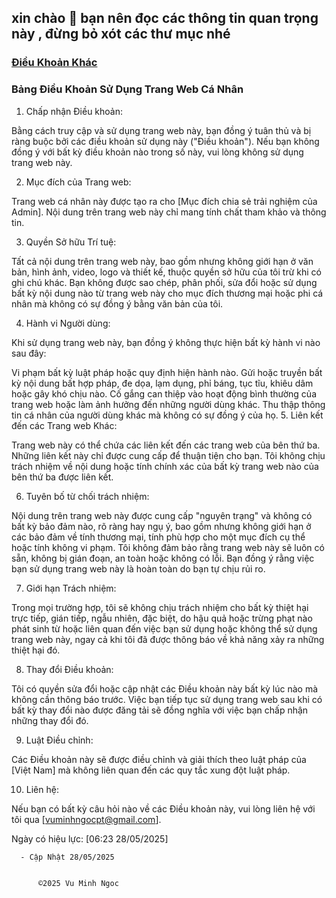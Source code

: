 ## xin chào 👋 bạn nên đọc các thông tin quan trọng này , đừng bỏ xót các thư mục nhé 


###  [Điều Khoản Khác ](https://github.com/vuminhngocpt/h-ng-d-n)


### Bảng Điều Khoản Sử Dụng Trang Web Cá Nhân

1. Chấp nhận Điều khoản:

Bằng cách truy cập và sử dụng trang web này, bạn đồng ý tuân thủ và bị ràng buộc bởi các điều khoản sử dụng này ("Điều khoản"). Nếu bạn không đồng ý với bất kỳ điều khoản nào trong số này, vui lòng không sử dụng trang web này.

2. Mục đích của Trang web:

Trang web cá nhân này được tạo ra cho [Mục đích chia sẻ trải nghiệm của Admin]. Nội dung trên trang web này chỉ mang tính chất tham khảo và thông tin.

3. Quyền Sở hữu Trí tuệ:

Tất cả nội dung trên trang web này, bao gồm nhưng không giới hạn ở văn bản, hình ảnh, video, logo và thiết kế, thuộc quyền sở hữu của tôi trừ khi có ghi chú khác. Bạn không được sao chép, phân phối, sửa đổi hoặc sử dụng bất kỳ nội dung nào từ trang web này cho mục đích thương mại hoặc phi cá nhân mà không có sự đồng ý bằng văn bản của tôi.

4. Hành vi Người dùng:

Khi sử dụng trang web này, bạn đồng ý không thực hiện bất kỳ hành vi nào sau đây:

Vi phạm bất kỳ luật pháp hoặc quy định hiện hành nào.
Gửi hoặc truyền bất kỳ nội dung bất hợp pháp, đe dọa, lạm dụng, phỉ báng, tục tĩu, khiêu dâm hoặc gây khó chịu nào.
Cố gắng can thiệp vào hoạt động bình thường của trang web hoặc làm ảnh hưởng đến những người dùng khác.
Thu thập thông tin cá nhân của người dùng khác mà không có sự đồng ý của họ.
5. Liên kết đến các Trang web Khác:

Trang web này có thể chứa các liên kết đến các trang web của bên thứ ba. Những liên kết này chỉ được cung cấp để thuận tiện cho bạn. Tôi không chịu trách nhiệm về nội dung hoặc tính chính xác của bất kỳ trang web nào của bên thứ ba được liên kết.

6. Tuyên bố từ chối trách nhiệm:

Nội dung trên trang web này được cung cấp "nguyên trạng" và không có bất kỳ bảo đảm nào, rõ ràng hay ngụ ý, bao gồm nhưng không giới hạn ở các bảo đảm về tính thương mại, tính phù hợp cho một mục đích cụ thể hoặc tính không vi phạm. Tôi không đảm bảo rằng trang web này sẽ luôn có sẵn, không bị gián đoạn, an toàn hoặc không có lỗi. Bạn đồng ý rằng việc bạn sử dụng trang web này là hoàn toàn do bạn tự chịu rủi ro.

7. Giới hạn Trách nhiệm:

Trong mọi trường hợp, tôi sẽ không chịu trách nhiệm cho bất kỳ thiệt hại trực tiếp, gián tiếp, ngẫu nhiên, đặc biệt, do hậu quả hoặc trừng phạt nào phát sinh từ hoặc liên quan đến việc bạn sử dụng hoặc không thể sử dụng trang web này, ngay cả khi tôi đã được thông báo về khả năng xảy ra những thiệt hại đó.

8. Thay đổi Điều khoản:

Tôi có quyền sửa đổi hoặc cập nhật các Điều khoản này bất kỳ lúc nào mà không cần thông báo trước. Việc bạn tiếp tục sử dụng trang web sau khi có bất kỳ thay đổi nào được đăng tải sẽ đồng nghĩa với việc bạn chấp nhận những thay đổi đó.

9. Luật Điều chỉnh:

Các Điều khoản này sẽ được điều chỉnh và giải thích theo luật pháp của [Việt Nam] mà không liên quan đến các quy tắc xung đột luật pháp.

10. Liên hệ:

Nếu bạn có bất kỳ câu hỏi nào về các Điều khoản này, vui lòng liên hệ với tôi qua [vuminhngocpt@gmail.com].

Ngày có hiệu lực: [06:23 28/05/2025]




      
      - Cập Nhật 28/05/2025

      
          ©2025 Vu Minh Ngoc
